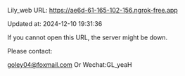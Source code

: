 Lily_web URL: https://ae6d-61-165-102-156.ngrok-free.app

Updated at: 2024-12-10 19:31:36

If you cannot open this URL, the server might be down.

Please contact: 

goley04@foxmail.com Or Wechat:GL_yeaH